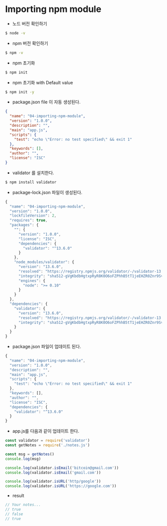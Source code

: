 # Importing npm module

* 노드 버전 확인하기
```bash
$ node -v
```

* npm 버전 확인하기
```bash
$ npm -v
```

* npm 초기화
```bash
$ npm init
```

* npm 초기화 with Default value
```bash
$ npm init -y
```

* package.json file 이 자동 생성된다.
```json
{
  "name": "04-importing-npm-module",
  "version": "1.0.0",
  "description": "",
  "main": "app.js",
  "scripts": {
    "test": "echo \"Error: no test specified\" && exit 1"
  },
  "keywords": [],
  "author": "",
  "license": "ISC"
}

```

* validator 를 설치한다.
```bash
$ npm install validator
```

* package-lock.json 파일이 생성된다.
```javascript
{
  "name": "04-importing-npm-module",
  "version": "1.0.0",
  "lockfileVersion": 2,
  "requires": true,
  "packages": {
    "": {
      "version": "1.0.0",
      "license": "ISC",
      "dependencies": {
        "validator": "^13.6.0"
      }
    },
    "node_modules/validator": {
      "version": "13.6.0",
      "resolved": "https://registry.npmjs.org/validator/-/validator-13.6.0.tgz",
      "integrity": "sha512-gVgKbdbHgtxpRyR8K0O6oFZPhhB5tT1jeEHZR0Znr9Svg03U0+r9DXWMrnRAB+HtCStDQKlaIZm42tVsVjqtjg==",
      "engines": {
        "node": ">= 0.10"
      }
    }
  },
  "dependencies": {
    "validator": {
      "version": "13.6.0",
      "resolved": "https://registry.npmjs.org/validator/-/validator-13.6.0.tgz",
      "integrity": "sha512-gVgKbdbHgtxpRyR8K0O6oFZPhhB5tT1jeEHZR0Znr9Svg03U0+r9DXWMrnRAB+HtCStDQKlaIZm42tVsVjqtjg=="
    }
  }
}
```

* package.json 파일이 업데이트 된다.
```javascript
{
  "name": "04-importing-npm-module",
  "version": "1.0.0",
  "description": "",
  "main": "app.js",
  "scripts": {
    "test": "echo \"Error: no test specified\" && exit 1"
  },
  "keywords": [],
  "author": "",
  "license": "ISC",
  "dependencies": {
    "validator": "^13.6.0"
  }
}

```

* app.js를 다음과 같이 업데이트 한다.
```javascript
const validator = require('validator')
const getNotes = require('./notes.js')

const msg = getNotes()
console.log(msg)

console.log(validator.isEmail('bitcoin@gmail.com'))
console.log(validator.isEmail('gmail.com'))

console.log(validator.isURL('http/google'))
console.log(validator.isURL('https://google.com'))
```

* result
```javascript
// Your notes...
// true
// false
// true
```
